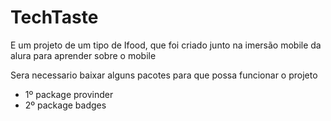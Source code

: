 # TechTaste
E um projeto de um tipo de Ifood, que foi criado junto na imersão mobile da alura para aprender sobre o mobile

<p>Sera necessario baixar alguns pacotes para que possa funcionar o projeto</p>
<ul>
  <li>1º package provinder</li>
  <li>2º package badges</li>
</ul>
